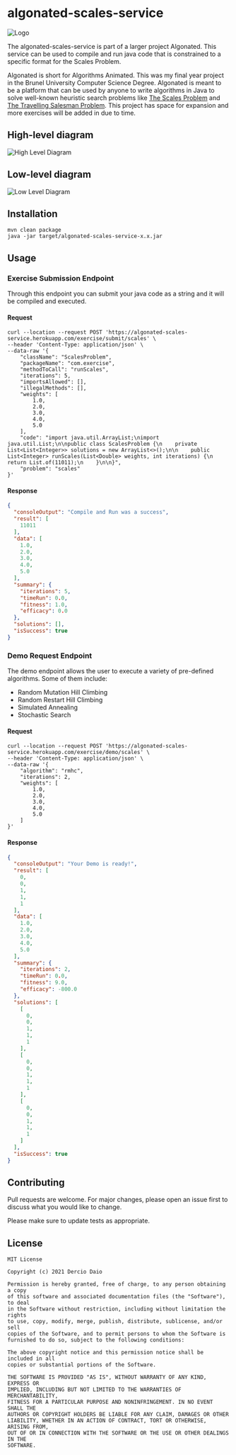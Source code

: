 # algonated-scales-service

![Logo](./img/logo.svg)

The algonated-scales-service is part of a larger project Algonated. This service can be used to compile and run java
code that is constrained to a specific format for the Scales Problem.

Algonated is short for Algorithms Animated. This was my final year project in the Brunel University Computer Science
Degree. Algonated is meant to be a platform that can be used by anyone to write algorithms in Java to solve well-known
heuristic search problems like
[The Scales Problem](https://www.mathmammoth.com/preview/balance_problems.pdf)
and [The Travelling Salesman Problem](https://en.wikipedia.org/wiki/Travelling_salesman_problem). This project has space
for expansion and more exercises will be added in due to time.

## High-level diagram

![High Level Diagram](./img/scales-hld.png)

## Low-level diagram

![Low Level Diagram](img/scales-lld.png)

## Installation

```shell
mvn clean package
java -jar target/algonated-scales-service-x.x.jar
```

## Usage

### Exercise Submission Endpoint

Through this endpoint you can submit your java code as a string and it will be compiled and executed.

#### Request

```shell
curl --location --request POST 'https://algonated-scales-service.herokuapp.com/exercise/submit/scales' \
--header 'Content-Type: application/json' \
--data-raw '{
    "className": "ScalesProblem",
    "packageName": "com.exercise",
    "methodToCall": "runScales",
    "iterations": 5,
    "importsAllowed": [],
    "illegalMethods": [],
    "weights": [
        1.0,
        2.0,
        3.0,
        4.0,
        5.0
    ],
    "code": "import java.util.ArrayList;\nimport java.util.List;\n\npublic class ScalesProblem {\n    private List<List<Integer>> solutions = new ArrayList<>();\n\n    public List<Integer> runScales(List<Double> weights, int iterations) {\n        return List.of(11011);\n    }\n\n}",
    "problem": "scales"
}'
```

#### Response

```json
{
  "consoleOutput": "Compile and Run was a success",
  "result": [
    11011
  ],
  "data": [
    1.0,
    2.0,
    3.0,
    4.0,
    5.0
  ],
  "summary": {
    "iterations": 5,
    "timeRun": 0.0,
    "fitness": 1.0,
    "efficacy": 0.0
  },
  "solutions": [],
  "isSuccess": true
}
```

### Demo Request Endpoint

The demo endpoint allows the user to execute a variety of pre-defined algorithms. Some of them include:

* Random Mutation Hill Climbing
* Random Restart Hill Climbing
* Simulated Annealing
* Stochastic Search

#### Request

```shell
curl --location --request POST 'https://algonated-scales-service.herokuapp.com/exercise/demo/scales' \
--header 'Content-Type: application/json' \
--data-raw '{
    "algorithm": "rmhc",
    "iterations": 2,
    "weights": [
        1.0,
        2.0,
        3.0,
        4.0,
        5.0
    ]
}'
```

#### Response

```json
{
  "consoleOutput": "Your Demo is ready!",
  "result": [
    0,
    0,
    1,
    1,
    1
  ],
  "data": [
    1.0,
    2.0,
    3.0,
    4.0,
    5.0
  ],
  "summary": {
    "iterations": 2,
    "timeRun": 0.0,
    "fitness": 9.0,
    "efficacy": -800.0
  },
  "solutions": [
    [
      0,
      0,
      1,
      1,
      1
    ],
    [
      0,
      0,
      1,
      1,
      1
    ],
    [
      0,
      0,
      1,
      1,
      1
    ]
  ],
  "isSuccess": true
}
```

## Contributing

Pull requests are welcome. For major changes, please open an issue first to discuss what you would like to change.

Please make sure to update tests as appropriate.

## License

```text
MIT License

Copyright (c) 2021 Dercio Daio

Permission is hereby granted, free of charge, to any person obtaining a copy
of this software and associated documentation files (the "Software"), to deal
in the Software without restriction, including without limitation the rights
to use, copy, modify, merge, publish, distribute, sublicense, and/or sell
copies of the Software, and to permit persons to whom the Software is
furnished to do so, subject to the following conditions:

The above copyright notice and this permission notice shall be included in all
copies or substantial portions of the Software.

THE SOFTWARE IS PROVIDED "AS IS", WITHOUT WARRANTY OF ANY KIND, EXPRESS OR
IMPLIED, INCLUDING BUT NOT LIMITED TO THE WARRANTIES OF MERCHANTABILITY,
FITNESS FOR A PARTICULAR PURPOSE AND NONINFRINGEMENT. IN NO EVENT SHALL THE
AUTHORS OR COPYRIGHT HOLDERS BE LIABLE FOR ANY CLAIM, DAMAGES OR OTHER
LIABILITY, WHETHER IN AN ACTION OF CONTRACT, TORT OR OTHERWISE, ARISING FROM,
OUT OF OR IN CONNECTION WITH THE SOFTWARE OR THE USE OR OTHER DEALINGS IN THE
SOFTWARE.
```
